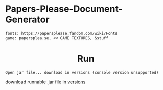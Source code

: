 # Papers-Please-Document-Generator

```diff
fonts: https://papersplease.fandom.com/wiki/Fonts
game: papersplea.se, << GAME TEXTURES, &stuff

```

<h1 align="center">Run</h1>

```
Open jar file... download in versions (console version unsupported)
```
download runnable .jar file in [versions](https://github.com/YTblockman/Papers-Please-Document-Generator/releases/)
